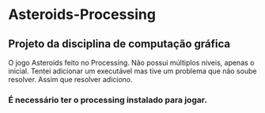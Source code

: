 # Asteroids-Processing
Projeto da disciplina de computação gráfica
---
O jogo Asteroids feito no Processing. Não possui múltiplos níveis, apenas o inicial. 
Tentei adicionar um executável mas tive um problema que não soube resolver. Assim que resolver adiciono.
### É necessário ter o processing instalado para jogar.
